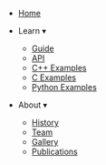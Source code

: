 - [Home](/) &nbsp; &nbsp;

- Learn <span class="arrow">&#x25BE;</span>
  - [Guide](/guide/user-guide/introduction)
  - [API](/api/)
  - [C++ Examples](/examples/cpp/)
  - [C Examples](/examples/c/)
  - [Python Examples](/examples/py/)

- About <span class="arrow">&#x25BE;</span>
  - [History](/history)
  - [Team](/team)
  - [Gallery](/gallery)
  - [Publications](/publications)
